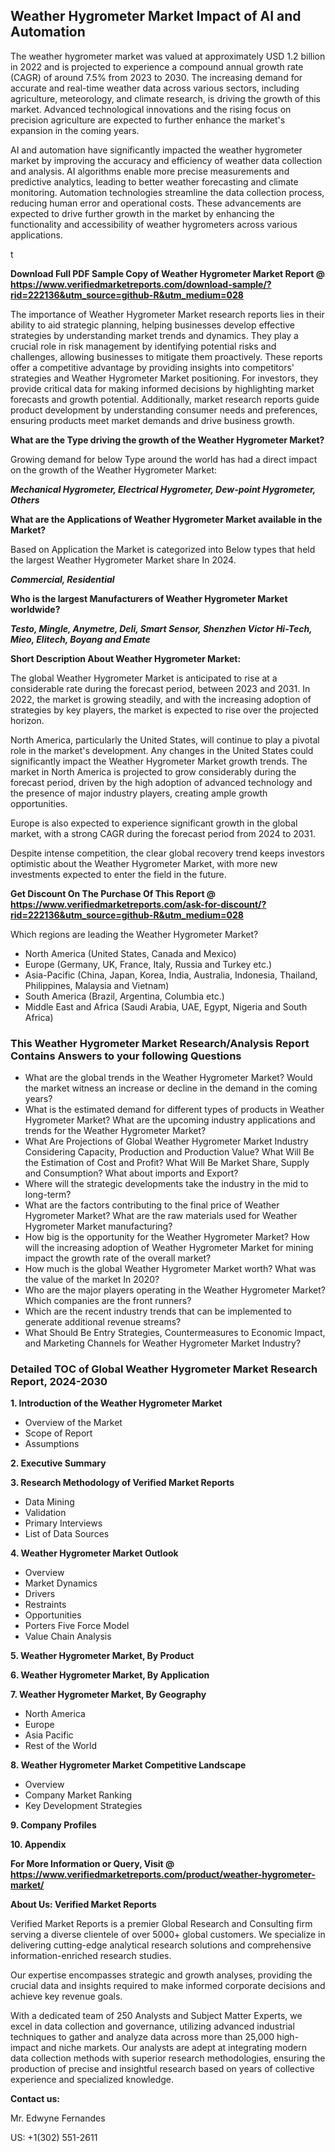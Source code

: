 <h2>Weather Hygrometer Market Impact of AI and Automation</h2><p>The weather hygrometer market was valued at approximately USD 1.2 billion in 2022 and is projected to experience a compound annual growth rate (CAGR) of around 7.5% from 2023 to 2030. The increasing demand for accurate and real-time weather data across various sectors, including agriculture, meteorology, and climate research, is driving the growth of this market. Advanced technological innovations and the rising focus on precision agriculture are expected to further enhance the market's expansion in the coming years.</p><p>AI and automation have significantly impacted the weather hygrometer market by improving the accuracy and efficiency of weather data collection and analysis. AI algorithms enable more precise measurements and predictive analytics, leading to better weather forecasting and climate monitoring. Automation technologies streamline the data collection process, reducing human error and operational costs. These advancements are expected to drive further growth in the market by enhancing the functionality and accessibility of weather hygrometers across various applications.</p>t</p><p id="" class=""><strong>Download Full PDF Sample Copy of Weather Hygrometer Market Report @ <a href="https://www.verifiedmarketreports.com/download-sample/?rid=222136&utm_source=github-R&utm_medium=028" target="_blank">https://www.verifiedmarketreports.com/download-sample/?rid=222136&utm_source=github-R&utm_medium=028</a></strong></p><p>The importance of&nbsp;Weather Hygrometer Market research reports lies in their ability to aid strategic planning, helping businesses develop effective strategies by understanding market trends and dynamics. They play a crucial role in risk management by identifying potential risks and challenges, allowing businesses to mitigate them proactively. These reports offer a competitive advantage by providing insights into competitors' strategies and Weather Hygrometer Market positioning. For investors, they provide critical data for making informed decisions by highlighting market forecasts and growth potential. Additionally, market research reports guide product development by understanding consumer needs and preferences, ensuring products meet market demands and drive business growth.</p><p><strong>What are the&nbsp;Type driving the growth of the Weather Hygrometer Market?</strong></p><p id="" class="">Growing demand for below Type around the world has had a direct impact on the growth of the Weather Hygrometer Market:</p><em><strong>Mechanical Hygrometer, Electrical Hygrometer, Dew-point Hygrometer, Others</strong></em></p><strong>What are the&nbsp;Applications&nbsp;of Weather Hygrometer Market available in the Market?</strong></p><p id="" class="">Based on Application the Market is categorized into Below types that held the largest Weather Hygrometer Market share In 2024.</p><em><strong>Commercial, Residential</strong></em></p><strong>Who is the largest Manufacturers of Weather Hygrometer Market worldwide?</strong></p><p><em><strong>Testo, Mingle, Anymetre, Deli, Smart Sensor, Shenzhen Victor Hi-Tech, Mieo, Elitech, Boyang and Emate</strong></em></p><p id="" class=""><strong>Short Description About Weather Hygrometer Market:</strong></p><p>The global Weather Hygrometer Market is anticipated to rise at a considerable rate during the forecast period, between 2023 and 2031. In 2022, the market is growing steadily, and with the increasing adoption of strategies by key players, the market is expected to rise over the projected horizon.</p><p>North America, particularly the United States, will continue to play a pivotal role in the market's development. Any changes in the United States could significantly impact the Weather Hygrometer Market growth trends. The market in North America is projected to grow considerably during the forecast period, driven by the high adoption of advanced technology and the presence of major industry players, creating ample growth opportunities.</p><p>Europe is also expected to experience significant growth in the global market, with a strong CAGR during the forecast period from 2024 to 2031.</p><p>Despite intense competition, the clear global recovery trend keeps investors optimistic about the Weather Hygrometer Market, with more new investments expected to enter the field in the future.</p><p id="" class=""><strong>Get Discount On The Purchase Of This Report @ <a href="https://www.verifiedmarketreports.com/ask-for-discount/?rid=222136&utm_source=github-R&utm_medium=028" target="_blank">https://www.verifiedmarketreports.com/ask-for-discount/?rid=222136&utm_source=github-R&utm_medium=028</a></strong></p>Which regions are leading the Weather Hygrometer Market?</p><ul><li>North America (United States, Canada and Mexico)</li><li>Europe (Germany, UK, France, Italy, Russia and Turkey etc.)</li><li>Asia-Pacific (China, Japan, Korea, India, Australia, Indonesia, Thailand, Philippines, Malaysia and Vietnam)</li><li>South America (Brazil, Argentina, Columbia etc.)</li><li>Middle East and Africa (Saudi Arabia, UAE, Egypt, Nigeria and South Africa)</li></ul><h3 id="" class="">This Weather Hygrometer Market Research/Analysis Report Contains Answers to your following Questions</h3><ul><li>What are the global trends in the Weather Hygrometer Market? Would the market witness an increase or decline in the demand in the coming years?</li><li>What is the estimated demand for different types of products in Weather Hygrometer Market? What are the upcoming industry applications and trends for the Weather Hygrometer Market?</li><li>What Are Projections of Global Weather Hygrometer Market Industry Considering Capacity, Production and Production Value? What Will Be the Estimation of Cost and Profit? What Will Be Market Share, Supply and Consumption? What about imports and Export?</li><li>Where will the strategic developments take the industry in the mid to long-term?</li><li>What are the factors contributing to the final price of Weather Hygrometer Market? What are the raw materials used for Weather Hygrometer Market manufacturing?</li><li>How big is the opportunity for the Weather Hygrometer Market? How will the increasing adoption of Weather Hygrometer Market for mining impact the growth rate of the overall market?</li><li>How much is the global Weather Hygrometer Market worth? What was the value of the market In 2020?</li><li>Who are the major players operating in the Weather Hygrometer Market? Which companies are the front runners?</li><li>Which are the recent industry trends that can be implemented to generate additional revenue streams?</li><li>What Should Be Entry Strategies, Countermeasures to Economic Impact, and Marketing Channels for Weather Hygrometer Market Industry?</li></ul><h3 id="" class="">Detailed TOC of Global Weather Hygrometer Market Research Report, 2024-2030</h3><p id="" class=""><strong>1. Introduction of the Weather Hygrometer Market</strong></p><ul><li>Overview of the Market</li><li>Scope of Report</li><li>Assumptions</li></ul><p id="" class=""><strong>2. Executive Summary</strong></p><p id="" class=""><strong>3. Research Methodology of Verified Market Reports</strong></p><ul><li>Data Mining</li><li>Validation</li><li>Primary Interviews</li><li>List of Data Sources</li></ul><p id="" class=""><strong>4. Weather Hygrometer Market Outlook</strong></p><ul><li>Overview</li><li>Market Dynamics</li><li>Drivers</li><li>Restraints</li><li>Opportunities</li><li>Porters Five Force Model</li><li>Value Chain Analysis</li></ul><p id="" class=""><strong>5. Weather Hygrometer Market, By Product</strong></p><p id="" class=""><strong>6. Weather Hygrometer Market, By Application</strong></p><p id="" class=""><strong>7. Weather Hygrometer Market, By Geography</strong></p><ul><li>North America</li><li>Europe</li><li>Asia Pacific</li><li>Rest of the World</li></ul><p id="" class=""><strong>8. Weather Hygrometer Market Competitive Landscape</strong></p><ul><li>Overview</li><li>Company Market Ranking</li><li>Key Development Strategies</li></ul><p id="" class=""><strong>9. Company Profiles</strong></p><p id="" class=""><strong>10. Appendix</strong></p><p id="" class=""><strong>For More Information or Query, Visit @ <a href="https://www.verifiedmarketreports.com/product/weather-hygrometer-market/" target="_blank">https://www.verifiedmarketreports.com/product/weather-hygrometer-market/</a></strong></p><p id="" class=""><strong>About Us: Verified Market Reports</strong></p><p id="" class="">Verified Market Reports is a premier Global Research and Consulting firm serving a diverse clientele of over 5000+ global customers. We specialize in delivering cutting-edge analytical research solutions and comprehensive information-enriched research studies.</p><p id="" class="">Our expertise encompasses strategic and growth analyses, providing the crucial data and insights required to make informed corporate decisions and achieve key revenue goals.</p><p id="" class="">With a dedicated team of 250 Analysts and Subject Matter Experts, we excel in data collection and governance, utilizing advanced industrial techniques to gather and analyze data across more than 25,000 high-impact and niche markets. Our analysts are adept at integrating modern data collection methods with superior research methodologies, ensuring the production of precise and insightful research based on years of collective experience and specialized knowledge.</p><p id="" class=""><strong>Contact us:</strong></p><p id="" class="">Mr. Edwyne Fernandes</p><p id="" class="">US: +1(302) 551-2611</p>